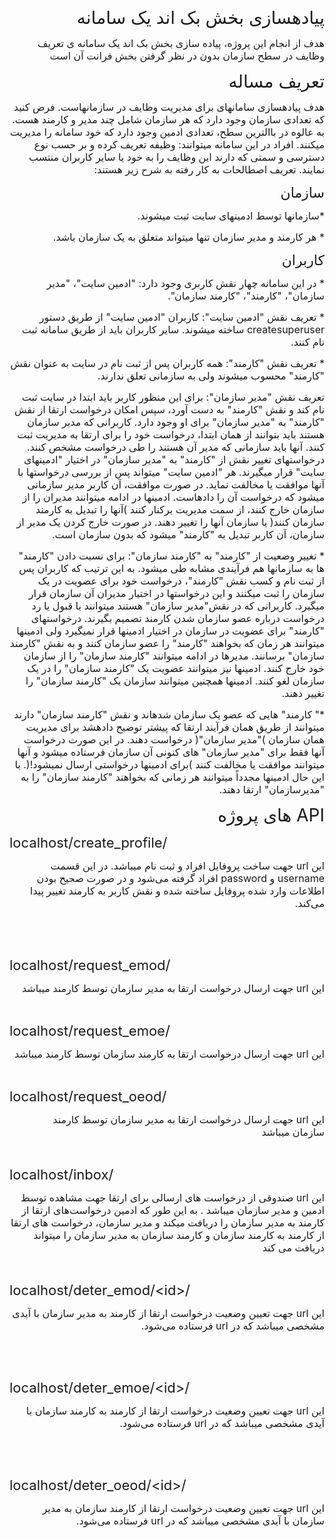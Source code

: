 <p dir="rtl"><span style="font-size:28px">پیادهسازی بخش بک اند یک سامانه</span></p>

<p dir="rtl"><span style="font-size:16px">هدف از انجام این پروژه، پیاده سازی بخش بک اند یک سامانه ی تعریف وظایف در سطح سازمان بدون در نظر گرفتن بخش فرانت آن است</span></p>

<p dir="rtl"><span style="font-size:28px">تعریف مساله </span></p>

<p dir="rtl"><span style="font-size:16px">هدف پیادهسازی سامانهای برای مدیریت وظایف در سازمانهاست. فرض کنید که تعدادی سازمان وجود دارد که هر سازمان شامل چند مدیر و کارمند هست. به عالوه در باالترین سطح، تعدادی ادمین وجود دارد که خود سامانه را مدیریت میکنند. افراد در این سامانه میتوانند: وظیفه تعریف کرده و بر حسب نوع دسترسی و سمتی که دارند این وظایف را به خود یا سایر کاربران منتسب نمایند. تعریف اصطالحات به کار رفته به شرح زیر هستند: </span></p>

<p dir="rtl"><span style="font-size:22px">سازمان </span></p>

<p dir="rtl"><span style="font-size:16px">*سازمانها توسط ادمینهای سایت ثبت میشوند. </span></p>

<p dir="rtl"><span style="font-size:16px">* هر کارمند و مدیر سازمان تنها میتواند متعلق به یک سازمان باشد. </span></p>

<p dir="rtl"><span style="font-size:22px">کاربران</span></p>

<p dir="rtl"><span style="font-size:16px">* در این سامانه چهار نقش کاربری وجود دارد: &quot;ادمین سایت&quot;، &quot;مدیر سازمان&quot;، &quot;کارمند&quot;، &quot;کارمند سازمان&quot;. </span></p>

<p dir="rtl"><span style="font-size:16px">* تعریف نقش &quot;ادمین سایت&quot;: کاربران &quot;ادمین سایت&quot; از طریق دستور createsuperuser ساخته میشوند. سایر کاربران باید از طریق سامانه ثبت نام کنند. </span></p>

<p dir="rtl"><span style="font-size:16px">* تعریف نقش &quot;کارمند&quot;: همه کاربران پس از ثبت نام در سایت به عنوان نقش &quot;کارمند&quot; محسوب میشوند ولی به سازمانی تعلق ندارند.</span></p>

<p dir="rtl"><span style="font-size:16px">تعریف نقش &quot;مدیر سازمان&quot;: برای این منظور کاربر باید ابتدا در سایت ثبت نام کند و نقش &quot;کارمند&quot; به دست آورد، سپس امکان درخواست ارتقا از نقش &quot;کارمند&quot; به &quot;مدیر سازمان&quot; برای او وجود دارد. کاربرانی که مدیر سازمان هستند باید بتوانند از همان ابتدا، درخواست خود را برای ارتقا به مدیریت ثبت کنند. آنها باید سازمانی که مدیر آن هستند را طی درخواست مشخص کنند. درخواستهای تغییر نقش از &quot;کارمند&quot; به &quot;مدیر سازمان&quot; در اختیار &quot;ادمینهای سایت&quot; قرار میگیرند. هر &quot;ادمین سایت&quot; میتواند پس از بررسی درخواستها با آنها موافقت یا مخالفت نماید. در صورت موافقت، آن کاربر مدیر سازمانی میشود که درخواست آن را دادهاست. ادمینها در ادامه میتوانند مدیران را از سازمان خارج کنند، از سمت مدیریت برکنار کنند )آنها را تبدیل به کارمند سازمان کنند( یا سازمان آنها را تغییر دهند. در صورت خارج کردن یک مدیر از سازمان، آن کاربر تبدیل به &quot;کارمند&quot; میشود که بدون سازمان است. </span></p>

<p dir="rtl"><span style="font-size:16px">* تغییر وضعیت از &quot;کارمند&quot; به &quot;کارمند سازمان&quot;: برای نسبت دادن &quot;کارمند&quot; ها به سازمانها هم فرآیندی مشابه طی میشود. به این ترتیب که کاربران پس از ثبت نام و کسب نقش &quot;کارمند&quot;، درخواست خود برای عضویت در یک سازمان را ثبت میکنند و این درخواستها در اختیار مدیران آن سازمان قرار میگیرد. کاربرانی که در نقش&quot;مدیر سازمان&quot; هستند میتوانند با قبول یا رد درخواست درباره عضو سازمان شدن کارمند تصمیم بگیرند. درخواستهای &quot;کارمند&quot; برای عضویت در سازمان در اختیار ادمینها قرار نمیگیرد ولی ادمینها میتوانند هر زمان که بخواهند &quot;کارمند&quot; را عضو سازمان کنند و به نقش &quot;کارمند سازمان&quot; برسانند. مدیرها در ادامه میتوانند &quot;کارمند سازمان&quot; را از سازمان خود خارج کنند. ادمینها نیز میتوانند عضویت یک &quot;کارمند سازمان&quot; را در یک سازمان لغو کنند. ادمینها همچنین میتوانند سازمان یک &quot;کارمند سازمان&quot; را تغییر دهند. </span></p>

<p dir="rtl"><span style="font-size:16px">*&quot; کارمند&quot; هایی که عضو یک سازمان شدهاند و نقش &quot;کارمند سازمان&quot; دارند میتوانند از طریق همان فرآیند ارتقا که پیشتر توضیح دادهشد برای مدیریت همان سازمان )&quot;مدیر سازمان&quot;( درخواست دهند. در این صورت درخواست آنها فقط برای &quot;مدیر سازمان&quot; های کنونی آن سازمان فرستاده میشود و آنها میتوانند موافقت یا مخالفت کنند )برای ادمینها درخواستی ارسال نمیشود!(. با این حال ادمینها مجدداً میتوانند هر زمانی که بخواهند &quot;کارمند سازمان&quot; را به &quot;مدیرسازمان&quot; ارتقا دهند.</span></p>

<p dir="rtl"><span style="font-size:28px">API های پروژه&nbsp;</span></p>

<p><span style="font-size:22px">localhost/create_profile/</span></p>

<p dir="rtl"><span style="font-size:16px">این url جهت ساخت پروفایل افراد و ثبت نام میباشد. در این قسمت username و password افراد گرفته می&zwnj;شود و در صورت صحیح بودن اطلاعات وارد شده پروفایل ساخته شده و نقش کاربر به کارمند تغییر پیدا می&zwnj;کند.</span></p>

<p dir="rtl">&nbsp;</p>

<p dir="rtl">&nbsp;</p>

<p><span style="font-size:22px">localhost/</span><span style="font-size:22px">request_emod/</span></p>

<p dir="rtl"><span style="font-size:16px">این url جهت ارسال درخواست ارتقا به مدیر سازمان توسط کارمند میباشد</span></p>

<p dir="rtl">&nbsp;</p>

<p><span style="font-size:22px">localhost/</span><span style="font-size:22px">request_emoe/</span></p>

<p dir="rtl"><span style="font-size:16px">این url جهت ارسال درخواست ارتقا به کارمند سازمان توسط کارمند میباشد</span></p>

<p>&nbsp;</p>

<p><span style="font-size:22px">localhost/</span><span style="font-size:22px">request_oeod/</span></p>

<p dir="rtl"><span style="font-size:16px">این url جهت ارسال درخواست ارتقا به مدیر سازمان توسط کارمند سازمان&nbsp;میباشد</span></p>

<p>&nbsp;</p>

<p><span style="font-size:22px">localhost/</span><span style="font-size:22px">inbox/</span></p>

<p dir="rtl"><span style="font-size:16px">این url صندوقی از درخواست های ارسالی برای ارتقا جهت مشاهده توسط ادمین و مدیر سازمان میباشد . به این طور که ادمین درخواست&zwnj;های ارتقا از کارمند به مدیر سازمان را دریافت میکند و مدیر سازمان، درخواست های ارتقا از کارمند به کارمند سازمان و کارمند سازمان به مدیر سازمان را میتواند دریافت می کند</span></p>

<p>&nbsp;</p>

<p><span style="font-size:22px">localhost/</span><span style="font-size:22px">deter_emod/&lt;id&gt;/</span></p>

<p dir="rtl"><span style="font-size:16px">این url جهت تعیین وضعیت درخواست ارتقا از کارمند به مدیر سازمان با آیدی مشخصی میباشد که در url فرستاده می&zwnj;شود.</span></p>

<p dir="rtl">&nbsp;</p>

<p dir="rtl">&nbsp;</p>

<p><span style="font-size:22px">localhost/</span><span style="font-size:22px">deter_emoe/&lt;id&gt;/</span></p>

<p dir="rtl"><span style="font-size:16px">این url جهت تعیین وضعیت درخواست ارتقا از کارمند به کارمند سازمان با آیدی مشخصی میباشد که در url فرستاده می&zwnj;شود.</span></p>

<p dir="rtl">&nbsp;</p>

<p dir="rtl">&nbsp;</p>

<p><span style="font-size:22px">localhost/</span><span style="font-size:22px">deter_oeod/&lt;id&gt;/</span></p>

<p dir="rtl"><span style="font-size:16px">این url جهت تعیین وضعیت درخواست ارتقا از کارمند سازمان به مدیر سازمان با آیدی مشخصی میباشد که در url فرستاده می&zwnj;شود.</span></p>
